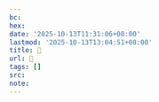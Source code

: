 ```yaml
---
bc:
hex:
date: '2025-10-13T11:31:06+08:00'
lastmod: '2025-10-13T13:04:51+08:00'
title: 󰨒
url: 󰨒
tags: []
src:
note:
---
```

